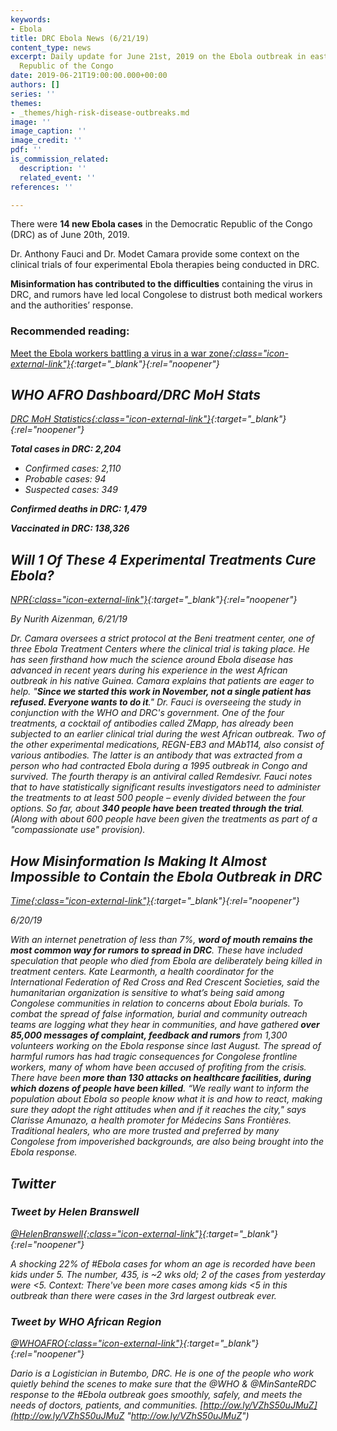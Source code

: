 ```yaml
---
keywords:
- Ebola
title: DRC Ebola News (6/21/19)
content_type: news
excerpt: Daily update for June 21st, 2019 on the Ebola outbreak in eastern Democratic
  Republic of the Congo
date: 2019-06-21T19:00:00.000+00:00
authors: []
series: ''
themes:
- _themes/high-risk-disease-outbreaks.md
image: ''
image_caption: ''
image_credit: ''
pdf: ''
is_commission_related:
  description: ''
  related_event: ''
references: ''

---
```

There were **14 new Ebola cases** in the Democratic Republic of the Congo (DRC) as of June 20th, 2019.

Dr. Anthony Fauci and Dr. Modet Camara provide some context on the clinical trials of four experimental Ebola therapies being conducted in DRC.

**Misinformation has contributed to the difficulties** containing the virus in DRC, and rumors have led local Congolese to distrust both medical workers and the authorities’ response.

### Recommended reading:

[Meet the Ebola workers battling a virus in a war zone<i/>{:class="icon-external-link"}](https://www.nature.com/articles/d41586-019-01957-2){:target="_blank"}{:rel="noopener"}

## WHO AFRO Dashboard/DRC MoH Stats

[DRC MoH Statistics<i/>{:class="icon-external-link"}](https://us13.campaign-archive.com/?u=89e5755d2cca4840b1af93176&id=c17df2b241&e=34c0620338){:target="_blank"}{:rel="noopener"}

**Total cases in DRC: 2,204**

* Confirmed cases: 2,110
* Probable cases: 94
* Suspected cases: 349

**Confirmed deaths in DRC: 1,479**

**Vaccinated in DRC: 138,326**

## Will 1 Of These 4 Experimental Treatments Cure Ebola?

[NPR<i/>{:class="icon-external-link"}](https://www.npr.org/sections/goatsandsoda/2019/06/21/734477699/will-1-of-these-4-experimental-treatments-cure-ebola){:target="_blank"}{:rel="noopener"}

_By Nurith Aizenman, 6/21/19_

Dr. Camara oversees a strict protocol at the Beni treatment center, one of three Ebola Treatment Centers where the clinical trial is taking place. He has seen firsthand how much the science around Ebola disease has advanced in recent years during his experience in the west African outbreak in his native Guinea. Camara explains that patients are eager to help. "**Since we started this work in November, not a single patient has refused. Everyone wants to do it**." Dr. Fauci is overseeing the study in conjunction with the WHO and DRC's government. One of the four treatments, a cocktail of antibodies called ZMapp, has already been subjected to an earlier clinical trial during the west African outbreak. Two of the other experimental medications, REGN-EB3 and MAb114, also consist of various antibodies. The latter is an antibody that was extracted from a person who had contracted Ebola during a 1995 outbreak in Congo and survived. The fourth therapy is an antiviral called Remdesivr. Fauci notes that to have statistically significant results investigators need to administer the treatments to at least 500 people – evenly divided between the four options. So far, about **340 people have been treated through the trial**. (Along with about 600 people have been given the treatments as part of a "compassionate use" provision).

## How Misinformation Is Making It Almost Impossible to Contain the Ebola Outbreak in DRC

[Time<i/>{:class="icon-external-link"}](https://time.com/5609718/rumors-spread-ebola-drc/){:target="_blank"}{:rel="noopener"}

_6/20/19_

With an internet penetration of less than 7%, **word of mouth remains the most common way for rumors to spread in DRC**. These have included speculation that people who died from Ebola are deliberately being killed in treatment centers. Kate Learmonth, a health coordinator for the International Federation of Red Cross and Red Crescent Societies, said the humanitarian organization is sensitive to what’s being said among Congolese communities in relation to concerns about Ebola burials. To combat the spread of false information, burial and community outreach teams are logging what they hear in communities, and have gathered **over 85,000 messages of complaint, feedback and rumors** from 1,300 volunteers working on the Ebola response since last August. The spread of harmful rumors has had tragic consequences for Congolese frontline workers, many of whom have been accused of profiting from the crisis. There have been **more than 130 attacks on healthcare facilities, during which dozens of people have been killed**. “We really want to inform the population about Ebola so people know what it is and how to react, making sure they adopt the right attitudes when and if it reaches the city," says Clarisse Amunazo, a health promoter for Médecins Sans Frontières. Traditional healers, who are more trusted and preferred by many Congolese from impoverished backgrounds, are also being brought into the Ebola response.

## Twitter

### Tweet by Helen Branswell

[@HelenBranswell<i/>{:class="icon-external-link"}](https://twitter.com/HelenBranswell/status/1142103939221008386){:target="_blank"}{:rel="noopener"}

A shocking 22% of #Ebola cases for whom an age is recorded have been kids under 5. The number, 435, is \~2 wks old; 2 of the cases from yesterday were <5. Context: There've been more cases among kids <5 in this outbreak than there were cases in the 3rd largest outbreak ever.

### Tweet by WHO African Region

[@WHOAFRO<i/>{:class="icon-external-link"}](https://twitter.com/WHOAFRO/status/1142044964521676800){:target="_blank"}{:rel="noopener"}

Dario is a Logistician in Butembo, DRC. He is one of the people who work quietly behind the scenes to make sure that the @WHO & @MinSanteRDC response to the #Ebola outbreak goes smoothly, safely, and meets the needs of doctors, patients, and communities. [http://ow.ly/VZhS50uJMuZ](http://ow.ly/VZhS50uJMuZ "http://ow.ly/VZhS50uJMuZ")